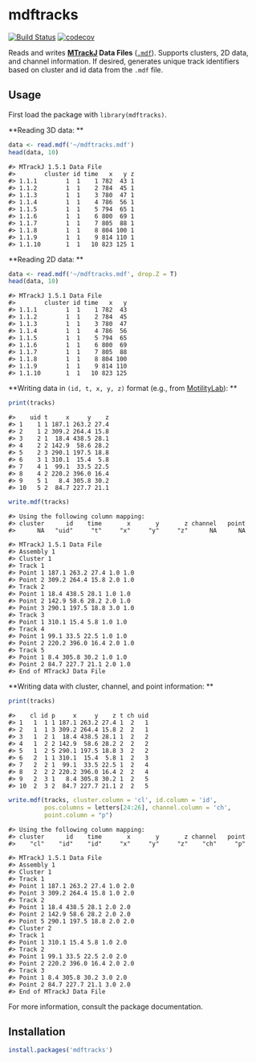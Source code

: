 mdftracks
================

<!-- README.md is generated from README.Rmd. Please edit that file -->
[![Build Status](https://travis-ci.org/burgerga/mdftracks.svg?branch=master)](https://travis-ci.org/burgerga/mdftracks) [![codecov](https://codecov.io/gh/burgerga/mdftracks/branch/master/graph/badge.svg)](https://codecov.io/gh/burgerga/mdftracks)

Reads and writes **[MTrackJ](https://imagescience.org/meijering/software/mtrackj/) Data Files** ([`.mdf`](https://imagescience.org/meijering/software/mtrackj/format/)). Supports clusters, 2D data, and channel information. If desired, generates unique track identifiers based on cluster and id data from the `.mdf` file.

Usage
-----

First load the package with `library(mdftracks)`.

**Reading 3D data: **

``` r
data <- read.mdf('~/mdftracks.mdf')
head(data, 10)
```

    #> MTrackJ 1.5.1 Data File
    #>        cluster id time   x   y z
    #> 1.1.1        1  1    1 782  43 1
    #> 1.1.2        1  1    2 784  45 1
    #> 1.1.3        1  1    3 780  47 1
    #> 1.1.4        1  1    4 786  56 1
    #> 1.1.5        1  1    5 794  65 1
    #> 1.1.6        1  1    6 800  69 1
    #> 1.1.7        1  1    7 805  88 1
    #> 1.1.8        1  1    8 804 100 1
    #> 1.1.9        1  1    9 814 110 1
    #> 1.1.10       1  1   10 823 125 1

**Reading 2D data: **

``` r
data <- read.mdf('~/mdftracks.mdf', drop.Z = T)
head(data, 10)
```

    #> MTrackJ 1.5.1 Data File
    #>        cluster id time   x   y
    #> 1.1.1        1  1    1 782  43
    #> 1.1.2        1  1    2 784  45
    #> 1.1.3        1  1    3 780  47
    #> 1.1.4        1  1    4 786  56
    #> 1.1.5        1  1    5 794  65
    #> 1.1.6        1  1    6 800  69
    #> 1.1.7        1  1    7 805  88
    #> 1.1.8        1  1    8 804 100
    #> 1.1.9        1  1    9 814 110
    #> 1.1.10       1  1   10 823 125

**Writing data in `(id, t, x, y, z)` format (e.g., from [MotilityLab](https://github.com/jtextor/MotilityLab)): **

``` r
print(tracks)
```

    #>    uid t     x     y    z
    #> 1    1 1 187.1 263.2 27.4
    #> 2    1 2 309.2 264.4 15.8
    #> 3    2 1  18.4 438.5 28.1
    #> 4    2 2 142.9  58.6 28.2
    #> 5    2 3 290.1 197.5 18.8
    #> 6    3 1 310.1  15.4  5.8
    #> 7    4 1  99.1  33.5 22.5
    #> 8    4 2 220.2 396.0 16.4
    #> 9    5 1   8.4 305.8 30.2
    #> 10   5 2  84.7 227.7 21.1

``` r
write.mdf(tracks)
```

    #> Using the following column mapping:
    #> cluster      id    time       x       y       z channel   point 
    #>      NA   "uid"     "t"     "x"     "y"     "z"      NA      NA

    #> MTrackJ 1.5.1 Data File
    #> Assembly 1
    #> Cluster 1
    #> Track 1
    #> Point 1 187.1 263.2 27.4 1.0 1.0
    #> Point 2 309.2 264.4 15.8 2.0 1.0
    #> Track 2
    #> Point 1 18.4 438.5 28.1 1.0 1.0
    #> Point 2 142.9 58.6 28.2 2.0 1.0
    #> Point 3 290.1 197.5 18.8 3.0 1.0
    #> Track 3
    #> Point 1 310.1 15.4 5.8 1.0 1.0
    #> Track 4
    #> Point 1 99.1 33.5 22.5 1.0 1.0
    #> Point 2 220.2 396.0 16.4 2.0 1.0
    #> Track 5
    #> Point 1 8.4 305.8 30.2 1.0 1.0
    #> Point 2 84.7 227.7 21.1 2.0 1.0
    #> End of MTrackJ Data File

**Writing data with cluster, channel, and point information: **

``` r
print(tracks)
```

    #>    cl id p     x     y    z t ch uid
    #> 1   1  1 1 187.1 263.2 27.4 1  2   1
    #> 2   1  1 3 309.2 264.4 15.8 2  2   1
    #> 3   1  2 1  18.4 438.5 28.1 1  2   2
    #> 4   1  2 2 142.9  58.6 28.2 2  2   2
    #> 5   1  2 5 290.1 197.5 18.8 3  2   2
    #> 6   2  1 1 310.1  15.4  5.8 1  2   3
    #> 7   2  2 1  99.1  33.5 22.5 1  2   4
    #> 8   2  2 2 220.2 396.0 16.4 2  2   4
    #> 9   2  3 1   8.4 305.8 30.2 1  2   5
    #> 10  2  3 2  84.7 227.7 21.1 2  2   5

``` r
write.mdf(tracks, cluster.column = 'cl', id.column = 'id', 
          pos.columns = letters[24:26], channel.column = 'ch', 
          point.column = "p")
```

    #> Using the following column mapping:
    #> cluster      id    time       x       y       z channel   point 
    #>    "cl"    "id"    "id"     "x"     "y"     "z"    "ch"     "p"

    #> MTrackJ 1.5.1 Data File
    #> Assembly 1
    #> Cluster 1
    #> Track 1
    #> Point 1 187.1 263.2 27.4 1.0 2.0
    #> Point 3 309.2 264.4 15.8 1.0 2.0
    #> Track 2
    #> Point 1 18.4 438.5 28.1 2.0 2.0
    #> Point 2 142.9 58.6 28.2 2.0 2.0
    #> Point 5 290.1 197.5 18.8 2.0 2.0
    #> Cluster 2
    #> Track 1
    #> Point 1 310.1 15.4 5.8 1.0 2.0
    #> Track 2
    #> Point 1 99.1 33.5 22.5 2.0 2.0
    #> Point 2 220.2 396.0 16.4 2.0 2.0
    #> Track 3
    #> Point 1 8.4 305.8 30.2 3.0 2.0
    #> Point 2 84.7 227.7 21.1 3.0 2.0
    #> End of MTrackJ Data File

For more information, consult the package documentation.

Installation
------------

``` r
install.packages('mdftracks')
```

